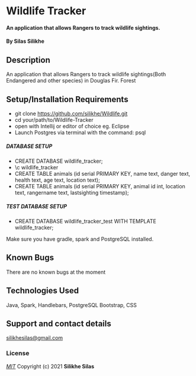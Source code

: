 # Wildlife Tracker
#### An application that allows Rangers to track wildlife sightings.
#### By **Silas Silikhe**
## Description
An application that allows Rangers to track wildlife sightings(Both Endangered and other species) in Douglas Fir. Forest
## Setup/Installation Requirements
* git clone https://github.com/silikhe/Wildlife.git
* cd your/path/to/Wildlife-Tracker
* open with Intellij or editor of choice eg. Eclipse
* Launch Postgres via terminal with the command: psql

##### DATABASE SETUP
* CREATE DATABASE wildlife_tracker;
* \c wildlife_tracker
* CREATE TABLE animals (id serial PRIMARY KEY, name text, danger text, health text, age text, location text);
* CREATE TABLE animals (id serial PRIMARY KEY, animal id int, location text, rangername text, lastsighting timestamp);

##### TEST DATABASE SETUP
* CREATE DATABASE wildlife_tracker_test WITH TEMPLATE wildlife_tracker;

Make sure you have gradle, spark and PostgreSQL installed.
## Known Bugs
There are no known bugs at the moment
## Technologies Used
Java, Spark, Handlebars, PostgreSQL Bootstrap, CSS
## Support and contact details
silikhesilas@gmail.com
### License
*[MIT](license.txt)*
Copyright (c) 2021 **Silikhe Silas**